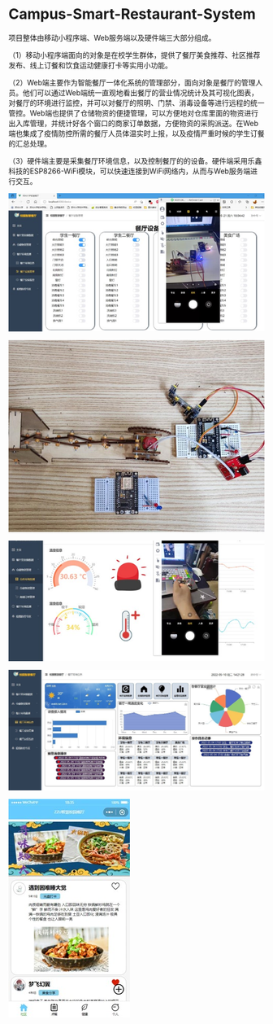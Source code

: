# Campus-Smart-Restaurant-System
项目整体由移动小程序端、Web服务端以及硬件端三大部分组成。

（1）移动小程序端面向的对象是在校学生群体，提供了餐厅美食推荐、社区推荐发布、线上订餐和饮食运动健康打卡等实用小功能。

（2）Web端主要作为智能餐厅一体化系统的管理部分，面向对象是餐厅的管理人员。他们可以通过Web端统一直观地看出餐厅的营业情况统计及其可视化图表，对餐厅的环境进行监控，并可以对餐厅的照明、门禁、消毒设备等进行远程的统一管控。Web端也提供了仓储物资的便捷管理，可以方便地对仓库里面的物资进行出入库管理，并统计好各个窗口的商家订单数据，方便物资的采购派送。在Web端也集成了疫情防控所需的餐厅人员体温实时上报，以及疫情严重时候的学生订餐的汇总处理。

（3）硬件端主要是采集餐厅环境信息，以及控制餐厅的的设备。硬件端采用乐鑫科技的ESP8266-WiFi模块，可以快速连接到WiFi网络内，从而与Web服务端进行交互。

![图片1](.\asserts\图片1.jpg)

![图片2](.\asserts\图片2.jpg)

![图片3](.\asserts\图片3.jpg)

![图片4](.\asserts\图片4.jpg)

![图片5](.\asserts\图片5.jpg)
